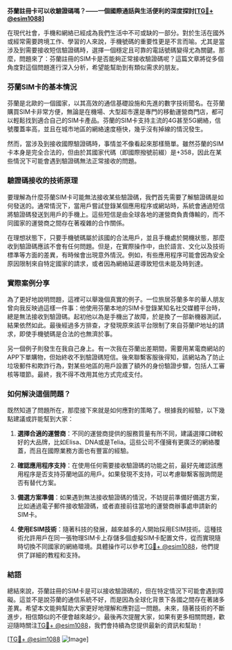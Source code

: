 **芬蘭註冊卡可以收驗證碼嗎？——一個國際通話與生活便利的深度探討[[TG💪+ @esim1088](https://t.me/s/esim1088)]**

在現代社會，手機和網絡已經成為我們生活中不可或缺的一部分。對於生活在國外或經常需要跨境工作、學習的人來說，手機號碼的重要性更是不言而喻。尤其是當涉及到需要接收短信驗證碼時，選擇一個穩定且可靠的電話號碼變得尤為關鍵。那麼，問題來了：芬蘭註冊的SIM卡是否能夠正常接收驗證碼呢？這篇文章將從多個角度對這個問題進行深入分析，希望能幫助到有類似需求的朋友。

### 芬蘭SIM卡的基本情況

芬蘭是北歐的一個國家，以其高效的通信基礎設施和先進的數字技術聞名。在芬蘭購買SIM卡非常方便，無論是在機場、大型超市還是專門的移動運營商門店，都可以輕鬆找到適合自己的SIM卡產品。芬蘭的SIM卡支持主流的4G甚至5G網絡，信號覆蓋率高，並且在城市地區的網絡速度極快，幾乎沒有掉線的情況發生。

然而，當涉及到接收國際驗證碼時，事情並不像看起來那樣簡單。雖然芬蘭的SIM卡本身是完全合法的，但由於其國家代碼（即國際撥號前綴）是+358，因此在某些情況下可能會遇到驗證碼無法正常接收的問題。

### 驗證碼接收的技術原理

要理解為什麼芬蘭SIM卡可能無法接收某些驗證碼，我們首先需要了解驗證碼是如何發送的。通常情況下，當用戶嘗試登錄某個應用程序或網站時，系統會通過短信將驗證碼發送到用戶的手機上。這些短信是由全球各地的運營商負責傳輸的，而不同國家的運營商之間存在著複雜的合作關係。

在理想狀態下，只要手機號碼屬於該國的合法用戶，並且手機處於開機狀態，那麼收到驗證碼應該不會有任何問題。但是，在實際操作中，由於語言、文化以及技術標準等方面的差異，有時候會出現意外情況。例如，有些應用程序可能會因為安全原因限制來自特定國家的請求，或者因為網絡延遲導致短信未能及時到達。

### 實際案例分享

為了更好地說明問題，這裡可以舉幾個真實的例子。一位旅居芬蘭多年的華人朋友曾向我反映過這樣一件事：他使用芬蘭本地的SIM卡登錄某知名社交媒體平台時，總是無法接收到驗證碼。起初他以為是手機出了故障，於是換了一部新機器測試，結果依然如此。最後經過多方排查，才發現原來該平台限制了來自芬蘭IP地址的請求，即使手機號碼是合法的也無濟於事。

另一個例子則發生在我自己身上。有一次我在芬蘭出差期間，需要用某電商網站的APP下單購物，但始終收不到驗證碼短信。後來聯繫客服後得知，該網站為了防止垃圾郵件和欺詐行為，對某些地區的用戶設置了額外的身份驗證步驟，包括人工審核等環節。最終，我不得不改用其他方式完成支付。

### 如何解決這個問題？

既然知道了問題所在，那麼接下來就是如何應對的策略了。根據我的經驗，以下幾點建議或許能幫到大家：

1. **選擇合適的運營商**：不同的運營商提供的服務質量有所不同，建議選擇口碑較好的大品牌，比如Elisa、DNA或是Telia。這些公司不僅擁有更廣泛的網絡覆蓋，而且在國際業務方面也有豐富的經驗。

2. **確認應用程序支持**：在使用任何需要接收驗證碼的功能之前，最好先確認該應用程序是否支持芬蘭地區的用戶。如果發現不支持，可以考慮聯繫客服詢問是否有替代方案。

3. **備選方案準備**：如果遇到無法接收驗證碼的情況，不妨提前準備好備選方案，比如通過電子郵件接收驗證碼，或者直接前往當地的運營商辦事處申請新的SIM卡。

4. **使用ESIM技術**：隨著科技的發展，越來越多的人開始採用ESIM技術。這種技術允許用戶在同一張物理SIM卡上存儲多個虛擬SIM卡配置文件，從而實現隨時切換不同國家的網絡環境。具體操作可以參考[TG💪+ @esim1088](https://t.me/s/esim1088)，他們提供了詳細的教程和支持。

### 結語

總結來說，芬蘭註冊的SIM卡是可以接收驗證碼的，但在特定情況下可能會遇到障礙。這並不是說芬蘭的通信系統不好，而是因為全球化背景下各國之間存在著諸多差異。希望本文能夠幫助大家更好地理解和應對這一問題。未來，隨著技術的不斷進步，相信類似的不便會越來越少。最後再次提醒大家，如果有更多相關問題，歡迎隨時關注[TG💪+ @esim1088](https://t.me/s/esim1088)，我們會持續為您提供最新的資訊和幫助！

[[TG💪+ @esim1088](https://t.me/s/esim1088) ![Image](https://i.postimg.cc/4NQfJmqS/Snipaste-2025-05-13-00-14-12.png)]